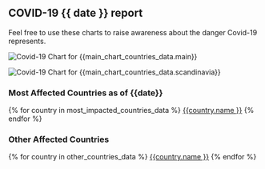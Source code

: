 ##  COVID-19 {{ date }} report
Feel free to use these charts to raise awareness about the danger Covid-19 represents. 


![Covid-19 Chart for {{main_chart_countries_data.main}}]({{url_prefix}}_main_comparison_day.png "Covid-19 Cumulated Chart for {{main_chart_countries_data.main}}")

![Covid-19 Chart for {{main_chart_countries_data.scandinavia}}]({{url_prefix}}_scandinavia_comparison_day.png "Covid-19 Daily Chart for {{main_chart_countries_data.scandinavia}}")

### Most Affected Countries as of {{date}}
{% for country in most_impacted_countries_data %}
[{{country.name }}](countries/{{country.path}})
{% endfor %}

### Other Affected Countries
{% for country in other_countries_data %}
[{{country.name }}](countries/{{country.path}})
{% endfor %}